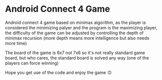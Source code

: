 # Android Connect 4 Game
Android connect 4 game based on minimax algorithm, as the player is considered the minimizing palyer and the program is the maximizing player, the difficulty of the game can be adjusted by controlling the depth of minimax recursion (more depth means more intelligence but also needs more time)

The board of the game is 6x7 not 7x6 so it's not really standard game board, but who cares, the standard board is solved any way (one of the players can force winning)

Hope you get use of the code and enjoy the game :D
